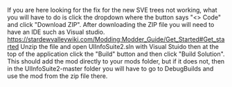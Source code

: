 If you are here looking for the fix for the new SVE trees not working, what you will have to do is click the dropdown where the button says "<> Code" and click "Download ZIP".
After downloading the ZIP file you will need to have an IDE such as Visual studio. https://stardewvalleywiki.com/Modding:Modder_Guide/Get_Started#Get_started
Unzip the file and open UIInfoSuite2.sln with Visual Stuido then at the top of the application click the "Build" button and then click "Build Solution".
This should add the mod directly to your mods folder, but if it does not, then in the UIInfoSuite2-master folder you will have to go to DebugBuilds and use the mod from the zip file there.
